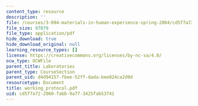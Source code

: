 ```yaml
---
content_type: resource
description: ''
file: /courses/3-094-materials-in-human-experience-spring-2004/cd5f7a722060fabb9a773425fab53741_working_protocol.pdf
file_size: 97879
file_type: application/pdf
hide_download: true
hide_download_original: null
learning_resource_types: []
license: https://creativecommons.org/licenses/by-nc-sa/4.0/
ocw_type: OCWFile
parent_title: Laboratories
parent_type: CourseSection
parent_uid: d4d94157-fbee-52ff-dada-bee024ca2d9d
resourcetype: Document
title: working_protocol.pdf
uid: cd5f7a72-2060-fabb-9a77-3425fab53741
---
```

